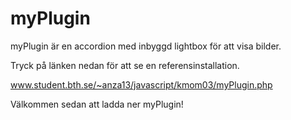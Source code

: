 myPlugin
========
myPlugin är en accordion med inbyggd lightbox för att visa bilder.

Tryck på länken nedan för att se en referensinstallation. 

www.student.bth.se/~anza13/javascript/kmom03/myPlugin.php

Välkommen sedan att ladda ner myPlugin!
